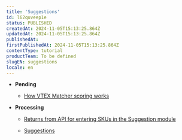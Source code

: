 ```yaml
---
title: 'Suggestions'
id: l62quveep1e
status: PUBLISHED
createdAt: 2024-11-05T15:13:25.864Z
updatedAt: 2024-11-05T15:13:25.864Z
publishedAt: 
firstPublishedAt: 2024-11-05T15:13:25.864Z
contentType: tutorial
productTeam: To be defined
slugEN: suggestions
locale: en
---
```


- **Pending**

  - [How VTEX Matcher scoring works](en/docs/tutorial/understanding-vtex-matcher-scoring)


- **Processing**

  - [Returns from API for entering SKUs in the Suggestion module](en/docs/tutorial/returns-from-api-for-entering-skus-in-the-suggestion-module)


  - [Suggestions](en/docs/tutorial/index-en-tutorial-suggestions)

